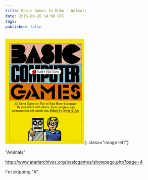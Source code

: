 ```yaml
---
title: Basic Games in Ruby - Animals
date: 2015-09-26 14:00 UTC
tags:
published: false
---
```


![BASIC Computer Games Ruby Edition](/images/posts/basic-computer-games-ruby-edition.jpg){: class="image left"}

"Animals"

http://www.atariarchives.org/basicgames/showpage.php?page=4

I'm skipping "A"
